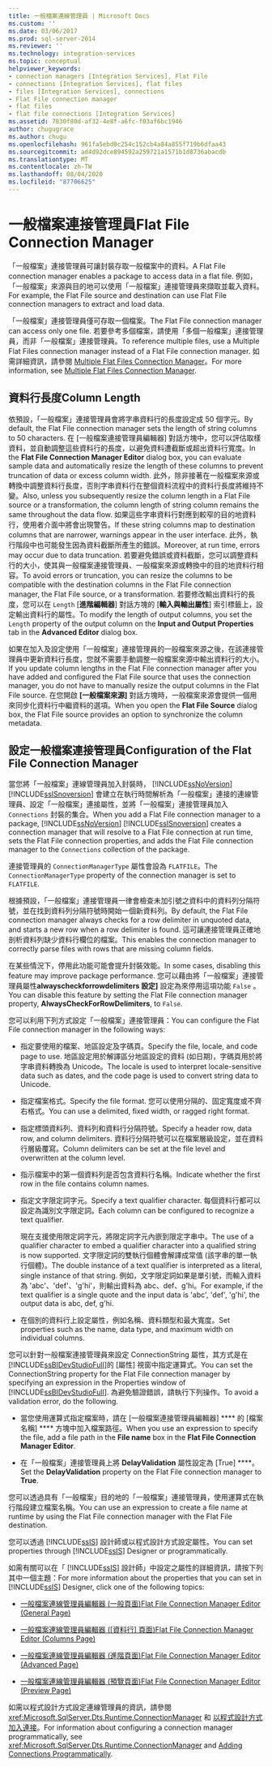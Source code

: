 ```yaml
---
title: 一般檔案連線管理員 | Microsoft Docs
ms.custom: ''
ms.date: 03/06/2017
ms.prod: sql-server-2014
ms.reviewer: ''
ms.technology: integration-services
ms.topic: conceptual
helpviewer_keywords:
- connection managers [Integration Services], Flat File
- connections [Integration Services], flat files
- files [Integration Services], connections
- Flat File connection manager
- flat files
- flat file connections [Integration Services]
ms.assetid: 7830f80d-af32-4e8f-a6fc-f03af6bc1946
author: chugugrace
ms.author: chugu
ms.openlocfilehash: 961fa5ebd0c254c152cb4a84a855f719b6dfaa43
ms.sourcegitcommit: ad4d92dce894592a259721a1571b1d8736abacdb
ms.translationtype: MT
ms.contentlocale: zh-TW
ms.lasthandoff: 08/04/2020
ms.locfileid: "87706625"
---
```

# <a name="flat-file-connection-manager"></a><span data-ttu-id="8a11b-102">一般檔案連接管理員</span><span class="sxs-lookup"><span data-stu-id="8a11b-102">Flat File Connection Manager</span></span>
  <span data-ttu-id="8a11b-103">「一般檔案」連接管理員可讓封裝存取一般檔案中的資料。</span><span class="sxs-lookup"><span data-stu-id="8a11b-103">A Flat File connection manager enables a package to access data in a flat file.</span></span> <span data-ttu-id="8a11b-104">例如，「一般檔案」來源與目的地可以使用「一般檔案」連接管理員來擷取並載入資料。</span><span class="sxs-lookup"><span data-stu-id="8a11b-104">For example, the Flat File source and destination can use Flat File connection managers to extract and load data.</span></span>  
  
 <span data-ttu-id="8a11b-105">「一般檔案」連接管理員僅可存取一個檔案。</span><span class="sxs-lookup"><span data-stu-id="8a11b-105">The Flat File connection manager can access only one file.</span></span> <span data-ttu-id="8a11b-106">若要參考多個檔案，請使用「多個一般檔案」連接管理員，而非「一般檔案」連接管理員。</span><span class="sxs-lookup"><span data-stu-id="8a11b-106">To reference multiple files, use a Multiple Flat Files connection manager instead of a Flat File connection manager.</span></span> <span data-ttu-id="8a11b-107">如需詳細資訊，請參閱 [Multiple Flat Files Connection Manager](multiple-flat-files-connection-manager.md)。</span><span class="sxs-lookup"><span data-stu-id="8a11b-107">For more information, see [Multiple Flat Files Connection Manager](multiple-flat-files-connection-manager.md).</span></span>  
  
## <a name="column-length"></a><span data-ttu-id="8a11b-108">資料行長度</span><span class="sxs-lookup"><span data-stu-id="8a11b-108">Column Length</span></span>  
 <span data-ttu-id="8a11b-109">依預設，「一般檔案」連接管理員會將字串資料行的長度設定成 50 個字元。</span><span class="sxs-lookup"><span data-stu-id="8a11b-109">By default, the Flat File connection manager sets the length of string columns to 50 characters.</span></span> <span data-ttu-id="8a11b-110">在 [一般檔案連接管理員編輯器]  對話方塊中，您可以評估取樣資料，並自動調整這些資料行的長度，以避免資料遭截斷或超出資料行寬度。</span><span class="sxs-lookup"><span data-stu-id="8a11b-110">In the **Flat File Connection Manager Editor** dialog box, you can evaluate sample data and automatically resize the length of these columns to prevent truncation of data or excess column width.</span></span> <span data-ttu-id="8a11b-111">此外，除非接著在一般檔案來源或轉換中調整資料行長度，否則字串資料行在整個資料流程中的資料行長度將維持不變。</span><span class="sxs-lookup"><span data-stu-id="8a11b-111">Also, unless you subsequently resize the column length in a Flat File source or a transformation, the column length of string column remains the same throughout the data flow.</span></span> <span data-ttu-id="8a11b-112">如果這些字串資料行對應到較窄的目的地資料行，使用者介面中將會出現警告。</span><span class="sxs-lookup"><span data-stu-id="8a11b-112">If these string columns map to destination columns that are narrower, warnings appear in the user interface.</span></span> <span data-ttu-id="8a11b-113">此外，執行階段中也可能發生因為資料截斷所產生的錯誤。</span><span class="sxs-lookup"><span data-stu-id="8a11b-113">Moreover, at run time, errors may occur due to data truncation.</span></span> <span data-ttu-id="8a11b-114">若要避免錯誤或資料截斷，您可以調整資料行的大小，使其與一般檔案連接管理員、一般檔案來源或轉換中的目的地資料行相容。</span><span class="sxs-lookup"><span data-stu-id="8a11b-114">To avoid errors or truncation, you can resize the columns to be compatible with the destination columns in the Flat File connection manager, the Flat File source, or a transformation.</span></span> <span data-ttu-id="8a11b-115">若要修改輸出資料行的長度，您可以在 `Length` [**進階編輯器**] 對話方塊的 [**輸入與輸出屬性**] 索引標籤上，設定輸出資料行的屬性。</span><span class="sxs-lookup"><span data-stu-id="8a11b-115">To modify the length of output columns, you set the `Length` property of the output column on the **Input and Output Properties** tab in the **Advanced Editor** dialog box.</span></span>  
  
 <span data-ttu-id="8a11b-116">如果在加入及設定使用「一般檔案」連接管理員的一般檔案來源之後，在該連接管理員中更新資料行長度，您就不需要手動調整一般檔案來源中輸出資料行的大小。</span><span class="sxs-lookup"><span data-stu-id="8a11b-116">If you update column lengths in the Flat File connection manager after you have added and configured the Flat File source that uses the connection manager, you do not have to manually resize the output columns in the Flat File source.</span></span> <span data-ttu-id="8a11b-117">在您開啟 **[一般檔案來源]** 對話方塊時，一般檔案來源會提供一個用來同步化資料行中繼資料的選項。</span><span class="sxs-lookup"><span data-stu-id="8a11b-117">When you open the **Flat File Source** dialog box, the Flat File source provides an option to synchronize the column metadata.</span></span>  
  
## <a name="configuration-of-the-flat-file-connection-manager"></a><span data-ttu-id="8a11b-118">設定一般檔案連接管理員</span><span class="sxs-lookup"><span data-stu-id="8a11b-118">Configuration of the Flat File Connection Manager</span></span>  
 <span data-ttu-id="8a11b-119">當您將「一般檔案」連線管理員加入封裝時， [!INCLUDE[ssNoVersion](../../includes/ssnoversion-md.md)] [!INCLUDE[ssISnoversion](../../includes/ssisnoversion-md.md)] 會建立在執行時間解析為「一般檔案」連接的連線管理員、設定「一般檔案」連接屬性，並將「一般檔案」連接管理員加入 `Connections` 封裝的集合。</span><span class="sxs-lookup"><span data-stu-id="8a11b-119">When you add a Flat File connection manager to a package, [!INCLUDE[ssNoVersion](../../includes/ssnoversion-md.md)] [!INCLUDE[ssISnoversion](../../includes/ssisnoversion-md.md)] creates a connection manager that will resolve to a Flat File connection at run time, sets the Flat File connection properties, and adds the Flat File connection manager to the `Connections` collection of the package.</span></span>  
  
 <span data-ttu-id="8a11b-120">連接管理員的 `ConnectionManagerType` 屬性會設為 `FLATFILE`。</span><span class="sxs-lookup"><span data-stu-id="8a11b-120">The `ConnectionManagerType` property of the connection manager is set to `FLATFILE`.</span></span>  
  
 <span data-ttu-id="8a11b-121">根據預設，「一般檔案」連接管理員一律會檢查未加引號之資料中的資料列分隔符號，並在找到資料列分隔符號時開始一個新資料列。</span><span class="sxs-lookup"><span data-stu-id="8a11b-121">By default, the Flat File connection manager always checks for a row delimiter in unquoted data, and starts a new row when a row delimiter is found.</span></span> <span data-ttu-id="8a11b-122">這可讓連接管理員正確地剖析資料列缺少資料行欄位的檔案。</span><span class="sxs-lookup"><span data-stu-id="8a11b-122">This enables the connection manager to correctly parse files with rows that are missing column fields.</span></span>  
  
 <span data-ttu-id="8a11b-123">在某些情況下，停用此功能可能會提升封裝效能。</span><span class="sxs-lookup"><span data-stu-id="8a11b-123">In some cases, disabling this feature may improve package performance.</span></span> <span data-ttu-id="8a11b-124">您可以藉由將「一般檔案」連接管理員屬性**alwayscheckforrowdelimiters 設定]** 設定為來停用這項功能 `False` 。</span><span class="sxs-lookup"><span data-stu-id="8a11b-124">You can disable this feature by setting the Flat File connection manager property, **AlwaysCheckForRowDelimiters**, to `False`.</span></span>  
  
 <span data-ttu-id="8a11b-125">您可以利用下列方式設定「一般檔案」連接管理員：</span><span class="sxs-lookup"><span data-stu-id="8a11b-125">You can configure the Flat File connection manager in the following ways:</span></span>  
  
-   <span data-ttu-id="8a11b-126">指定要使用的檔案、地區設定及字碼頁。</span><span class="sxs-lookup"><span data-stu-id="8a11b-126">Specify the file, locale, and code page to use.</span></span> <span data-ttu-id="8a11b-127">地區設定用於解譯區分地區設定的資料 (如日期)，字碼頁用於將字串資料轉換為 Unicode。</span><span class="sxs-lookup"><span data-stu-id="8a11b-127">The locale is used to interpret locale-sensitive data such as dates, and the code page is used to convert string data to Unicode.</span></span>  
  
-   <span data-ttu-id="8a11b-128">指定檔案格式。</span><span class="sxs-lookup"><span data-stu-id="8a11b-128">Specify the file format.</span></span> <span data-ttu-id="8a11b-129">您可以使用分隔的、固定寬度或不齊右格式。</span><span class="sxs-lookup"><span data-stu-id="8a11b-129">You can use a delimited, fixed width, or ragged right format.</span></span>  
  
-   <span data-ttu-id="8a11b-130">指定標頭資料列、資料列和資料行分隔符號。</span><span class="sxs-lookup"><span data-stu-id="8a11b-130">Specify a header row, data row, and column delimiters.</span></span> <span data-ttu-id="8a11b-131">資料行分隔符號可以在檔案層級設定，並在資料行層級覆寫。</span><span class="sxs-lookup"><span data-stu-id="8a11b-131">Column delimiters can be set at the file level and overwritten at the column level.</span></span>  
  
-   <span data-ttu-id="8a11b-132">指示檔案中的第一個資料列是否包含資料行名稱。</span><span class="sxs-lookup"><span data-stu-id="8a11b-132">Indicate whether the first row in the file contains column names.</span></span>  
  
-   <span data-ttu-id="8a11b-133">指定文字限定詞字元。</span><span class="sxs-lookup"><span data-stu-id="8a11b-133">Specify a text qualifier character.</span></span> <span data-ttu-id="8a11b-134">每個資料行都可以設定為識別文字限定詞。</span><span class="sxs-lookup"><span data-stu-id="8a11b-134">Each column can be configured to recognize a text qualifier.</span></span>  
  
     <span data-ttu-id="8a11b-135">現在支援使用限定詞字元，將限定詞字元內嵌到限定字串中。</span><span class="sxs-lookup"><span data-stu-id="8a11b-135">The use of a qualifier character to embed a qualifier character into a qualified string is now supported.</span></span> <span data-ttu-id="8a11b-136">文字限定詞的雙執行個體會解譯成常值 (該字串的單一執行個體)。</span><span class="sxs-lookup"><span data-stu-id="8a11b-136">The double instance of a text qualifier is interpreted as a literal, single instance of that string.</span></span> <span data-ttu-id="8a11b-137">例如，文字限定詞如果是單引號，而輸入資料為 'abc'、'def'、'g'hi'，則輸出資料為 abc、def、g'hi。</span><span class="sxs-lookup"><span data-stu-id="8a11b-137">For example, if the text qualifier is a single quote and the input data is 'abc', 'def', 'g'hi', the output data is abc, def, g'hi.</span></span>  
  
-   <span data-ttu-id="8a11b-138">在個別的資料行上設定屬性，例如名稱、資料類型和最大寬度。</span><span class="sxs-lookup"><span data-stu-id="8a11b-138">Set properties such as the name, data type, and maximum width on individual columns.</span></span>  
  
 <span data-ttu-id="8a11b-139">您可以針對一般檔案連接管理員來設定 ConnectionString 屬性，其方式是在 [!INCLUDE[ssBIDevStudioFull](../../includes/ssbidevstudiofull-md.md)]的 [屬性] 視窗中指定運算式。</span><span class="sxs-lookup"><span data-stu-id="8a11b-139">You can set the ConnectionString property for the Flat File connection manager by specifying an expression in the Properties window of [!INCLUDE[ssBIDevStudioFull](../../includes/ssbidevstudiofull-md.md)].</span></span> <span data-ttu-id="8a11b-140">為避免驗證錯誤，請執行下列操作。</span><span class="sxs-lookup"><span data-stu-id="8a11b-140">To avoid a validation error, do the following.</span></span>  
  
-   <span data-ttu-id="8a11b-141">當您使用運算式指定檔案時，請在 [一般檔案連接管理員編輯器] \*\*\*\* 的 [檔案名稱] \*\*\*\* 方塊中加入檔案路徑。</span><span class="sxs-lookup"><span data-stu-id="8a11b-141">When you use an expression to specify the file, add a file path in the **File name** box in the **Flat File Connection Manager Editor**.</span></span>  
  
-   <span data-ttu-id="8a11b-142">在「一般檔案」連接管理員上將 **DelayValidation** 屬性設定為 [True] \*\*\*\*。</span><span class="sxs-lookup"><span data-stu-id="8a11b-142">Set the **DelayValidation** property on the Flat File connection manager to **True**.</span></span>  
  
 <span data-ttu-id="8a11b-143">您可以透過具有「一般檔案」目的地的「一般檔案」連接管理員，使用運算式在執行階段建立檔案名稱。</span><span class="sxs-lookup"><span data-stu-id="8a11b-143">You can use an expression to create a file name at runtime by using the Flat File connection manager with the Flat File destination.</span></span>  
  
 <span data-ttu-id="8a11b-144">您可以透過 [!INCLUDE[ssIS](../../includes/ssis-md.md)] 設計師或以程式設計方式設定屬性。</span><span class="sxs-lookup"><span data-stu-id="8a11b-144">You can set properties through [!INCLUDE[ssIS](../../includes/ssis-md.md)] Designer or programmatically.</span></span>  
  
 <span data-ttu-id="8a11b-145">如需有關可以在「 [!INCLUDE[ssIS](../../includes/ssis-md.md)] 設計師」中設定之屬性的詳細資訊，請按下列其中一個主題：</span><span class="sxs-lookup"><span data-stu-id="8a11b-145">For more information about the properties that you can set in [!INCLUDE[ssIS](../../includes/ssis-md.md)] Designer, click one of the following topics:</span></span>  
  
-   [<span data-ttu-id="8a11b-146">一般檔案連線管理員編輯器 &#40;一般頁面&#41;</span><span class="sxs-lookup"><span data-stu-id="8a11b-146">Flat File Connection Manager Editor &#40;General Page&#41;</span></span>](../general-page-of-integration-services-designers-options.md)  
  
-   <span data-ttu-id="8a11b-147">[一般檔案連線管理員編輯器 &#40;[資料行] 頁面&#41;](../flat-file-connection-manager-editor-columns-page.md)</span><span class="sxs-lookup"><span data-stu-id="8a11b-147">[Flat File Connection Manager Editor &#40;Columns Page&#41;](../flat-file-connection-manager-editor-columns-page.md)</span></span>  
  
-   [<span data-ttu-id="8a11b-148">一般檔案連線管理員編輯器 &#40;進階頁面&#41;</span><span class="sxs-lookup"><span data-stu-id="8a11b-148">Flat File Connection Manager Editor &#40;Advanced Page&#41;</span></span>](../flat-file-connection-manager-editor-advanced-page.md)  
  
-   [<span data-ttu-id="8a11b-149">一般檔案連線管理員編輯器 &#40;預覽頁面&#41;</span><span class="sxs-lookup"><span data-stu-id="8a11b-149">Flat File Connection Manager Editor &#40;Preview Page&#41;</span></span>](../flat-file-connection-manager-editor-preview-page.md)  
  
 <span data-ttu-id="8a11b-150">如需以程式設計方式設定連線管理員的資訊，請參閱 <xref:Microsoft.SqlServer.Dts.Runtime.ConnectionManager> 和 [以程式設計方式加入連接](../building-packages-programmatically/adding-connections-programmatically.md)。</span><span class="sxs-lookup"><span data-stu-id="8a11b-150">For information about configuring a connection manager programmatically, see <xref:Microsoft.SqlServer.Dts.Runtime.ConnectionManager> and [Adding Connections Programmatically](../building-packages-programmatically/adding-connections-programmatically.md).</span></span>  
  
  
